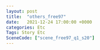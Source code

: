 ```yaml
---
layout: post
title:  "others_free97"
date:   2021-12-24 17:00:00 +0000
categories: Etc
Tags: Story Etc
SceneCode: ["scene_free97_q1_s20"]
---
```

